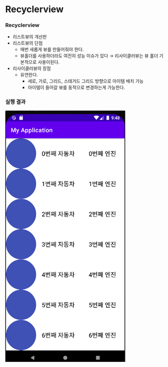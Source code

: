 # Recyclerview
### Recyclerview
- 리스트뷰의 개선판
- 리스트뷰의 단점
  - 매번 새롭게 뷰를 만들어줘야 한다.
  - 뷰홀더를 사용하더라도 여전히 성능 이슈가 있다 → 리사이클러뷰는 뷰 홀더 기본적으로 사용이된다.
- 리사이클러뷰의 장점
  - 유연한다.
    - 세로, 가로, 그리드, 스태거드 그리드 방향으로 아이템 배치 가능
    - 아이템이 들어갈 뷰를 동적으로 변경하는게 가능한다.

### 실행 결과
![실행 결과](./%EA%B2%B0%EA%B3%BC.PNG)